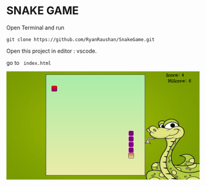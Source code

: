 # SNAKE GAME

Open Terminal and run 
```
git clone https://github.com/RyanRaushan/SnakeGame.git
```

Open this project in editor : vscode.

go to ``` index.html```

![Alt game demo](img/demo.png)
